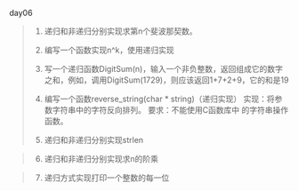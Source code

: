 day06

> 1. 递归和非递归分别实现求第n个斐波那契数。 
>
> 2. 编写一个函数实现n^k，使用递归实现 
>
> 3. 写一个递归函数DigitSum(n)，输入一个非负整数，返回组成它的数字之和，例如，调用DigitSum(1729)，则应该返回1+7+2+9，它的和是19 
>
> 4. 编写一个函数reverse_string(char * string)（递归实现） 
>    实现：将参数字符串中的字符反向排列。 
>    要求：不能使用C函数库中 
>    的字符串操作函数。 
>
> 5. 递归和非递归分别实现strlen 

> 6. 递归和非递归分别实现求n的阶乘 

> 7. 递归方式实现打印一个整数的每一位 
